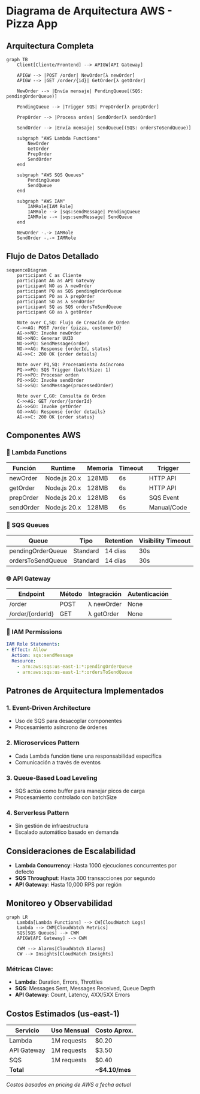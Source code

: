 # Diagrama de Arquitectura AWS - Pizza App

## Arquitectura Completa

```mermaid
graph TB
    Client[Cliente/Frontend] --> APIGW[API Gateway]
    
    APIGW --> |POST /order| NewOrder[λ newOrder]
    APIGW --> |GET /order/{id}| GetOrder[λ getOrder]
    
    NewOrder --> |Envía mensaje| PendingQueue[(SQS: pendingOrderQueue)]
    
    PendingQueue --> |Trigger SQS| PrepOrder[λ prepOrder]
    
    PrepOrder --> |Procesa orden| SendOrder[λ sendOrder]
    
    SendOrder --> |Envía mensaje| SendQueue[(SQS: ordersToSendQueue)]
    
    subgraph "AWS Lambda Functions"
        NewOrder
        GetOrder
        PrepOrder
        SendOrder
    end
    
    subgraph "AWS SQS Queues"
        PendingQueue
        SendQueue
    end
    
    subgraph "AWS IAM"
        IAMRole[IAM Role]
        IAMRole --> |sqs:sendMessage| PendingQueue
        IAMRole --> |sqs:sendMessage| SendQueue
    end
    
    NewOrder -.-> IAMRole
    SendOrder -.-> IAMRole
```

## Flujo de Datos Detallado

```mermaid
sequenceDiagram
    participant C as Cliente
    participant AG as API Gateway
    participant NO as λ newOrder
    participant PQ as SQS pendingOrderQueue
    participant PO as λ prepOrder
    participant SO as λ sendOrder
    participant SQ as SQS ordersToSendQueue
    participant GO as λ getOrder
    
    Note over C,SQ: Flujo de Creación de Orden
    C->>AG: POST /order {pizza, customerId}
    AG->>NO: Invoke newOrder
    NO->>NO: Generar UUID
    NO->>PQ: SendMessage(order)
    NO->>AG: Response {orderId, status}
    AG->>C: 200 OK {order details}
    
    Note over PQ,SQ: Procesamiento Asíncrono
    PQ->>PO: SQS Trigger (batchSize: 1)
    PO->>PO: Procesar orden
    PO->>SO: Invoke sendOrder
    SO->>SQ: SendMessage(processedOrder)
    
    Note over C,GO: Consulta de Orden
    C->>AG: GET /order/{orderId}
    AG->>GO: Invoke getOrder
    GO->>AG: Response {order details}
    AG->>C: 200 OK {order status}
```

## Componentes AWS

### 🔧 Lambda Functions

| Función | Runtime | Memoria | Timeout | Trigger |
|---------|---------|---------|---------|---------|
| newOrder | Node.js 20.x | 128MB | 6s | HTTP API |
| getOrder | Node.js 20.x | 128MB | 6s | HTTP API |
| prepOrder | Node.js 20.x | 128MB | 6s | SQS Event |
| sendOrder | Node.js 20.x | 128MB | 6s | Manual/Code |

### 📨 SQS Queues

| Queue | Tipo | Retention | Visibility Timeout |
|-------|------|-----------|-------------------|
| pendingOrderQueue | Standard | 14 días | 30s |
| ordersToSendQueue | Standard | 14 días | 30s |

### 🌐 API Gateway

| Endpoint | Método | Integración | Autenticación |
|----------|--------|-------------|---------------|
| /order | POST | λ newOrder | None |
| /order/{orderId} | GET | λ getOrder | None |

### 🔐 IAM Permissions

```yaml
IAM Role Statements:
- Effect: Allow
  Action: sqs:sendMessage
  Resource: 
    - arn:aws:sqs:us-east-1:*:pendingOrderQueue
    - arn:aws:sqs:us-east-1:*:ordersToSendQueue
```

## Patrones de Arquitectura Implementados

### 1. **Event-Driven Architecture**
- Uso de SQS para desacoplar componentes
- Procesamiento asíncrono de órdenes

### 2. **Microservices Pattern**
- Cada Lambda función tiene una responsabilidad específica
- Comunicación a través de eventos

### 3. **Queue-Based Load Leveling**
- SQS actúa como buffer para manejar picos de carga
- Procesamiento controlado con batchSize

### 4. **Serverless Pattern**
- Sin gestión de infraestructura
- Escalado automático basado en demanda

## Consideraciones de Escalabilidad

- **Lambda Concurrency**: Hasta 1000 ejecuciones concurrentes por defecto
- **SQS Throughput**: Hasta 300 transacciones por segundo
- **API Gateway**: Hasta 10,000 RPS por región

## Monitoreo y Observabilidad

```mermaid
graph LR
    Lambda[Lambda Functions] --> CW[CloudWatch Logs]
    Lambda --> CWM[CloudWatch Metrics]
    SQS[SQS Queues] --> CWM
    APIGW[API Gateway] --> CWM
    
    CWM --> Alarms[CloudWatch Alarms]
    CW --> Insights[CloudWatch Insights]
```

### Métricas Clave:
- **Lambda**: Duration, Errors, Throttles
- **SQS**: Messages Sent, Messages Received, Queue Depth
- **API Gateway**: Count, Latency, 4XX/5XX Errors

## Costos Estimados (us-east-1)

| Servicio | Uso Mensual | Costo Aprox. |
|----------|-------------|--------------|
| Lambda | 1M requests | $0.20 |
| API Gateway | 1M requests | $3.50 |
| SQS | 1M requests | $0.40 |
| **Total** | | **~$4.10/mes** |

*Costos basados en pricing de AWS a fecha actual*